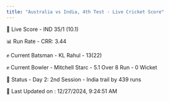 ```yaml
---
title: "Australia vs India, 4th Test - Live Cricket Score"
---
```


🔴 Live Score - IND 35/1 (10.1)  

📊 Run Rate - CRR: 3.44  

✊ Current Batsman - KL Rahul - 13(22)  

✊ Current Bowler - Mitchell Starc - 5.1 Over 8 Run - 0 Wicket  

📑 Status - Day 2: 2nd Session - India trail by 439 runs

📝 Last Updated on : 12/27/2024, 9:24:51 AM  

